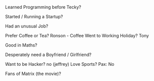 Learned Programming before Tecky?

Started / Running a Startup?

Had an unusual Job?

Prefer Coffee or Tea?
Ronson - Coffee
Went to Working Holiday?
Tony

Good in Maths?

Desperately need a Boyfriend / Girlfriend?

Want to be Hacker?
no (jeffrey)
Love Sports?
Pax: No

Fans of Matrix (the movie)?